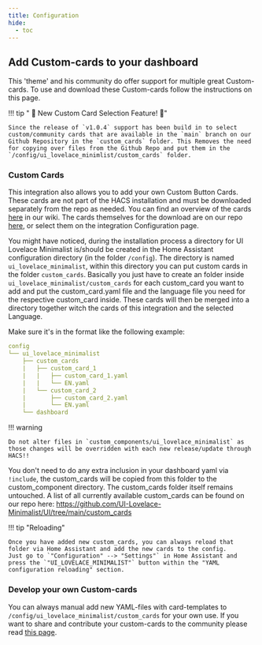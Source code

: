 ```yaml
---
title: Configuration
hide:
  - toc
---
```

<!-- markdownlint-disable MD046 -->
## Add Custom-cards to your dashboard

This 'theme' and his community do offer support for multiple great Custom-cards. To use and download these Custom-cards follow the instructions on this page.

!!! tip "  🚀  New Custom Card Selection Feature!  🚀"

    Since the release of `v1.0.4` support has been build in to select custom/community cards that are available in the `main` branch on our Github Repository in the `custom_cards` folder. This Removes the need for copying over files from the Github Repo and put them in the `/config/ui_lovelace_minimlist/custom_cards` folder.

### Custom Cards

This integration also allows you to add your own Custom Button Cards. These cards are not part of the HACS installation and must be downloaded separately from the repo as needed. You can find an overview of the cards [here](https://ui-lovelace-minimalist.github.io/UI/usage/custom_cards/custom_card_bar_card/) in our wiki. The cards themselves for the download are on our repo [here](https://github.com/UI-Lovelace-Minimalist/UI/tree/main/custom_cards), or select them on the integration Configuration page.

You might have noticed, during the installation process a directory for UI Lovelace Minimalist is/should be created in the Home Assistant configuration directory (in the folder `/config`). The directory is named `ui_lovelace_minimalist`, within this directory you can put custom cards in the folder `custom_cards`. Basically you just have to create an folder inside `ui_lovelace_minimalist/custom_cards` for each custom_card you want to add and put the custom_card.yaml file and the language file you need for the respective custom_card inside. These cards will then be merged into a directory together witch the cards of this integration and the selected Language.

Make sure it's in the format like the following example:

```yaml
config
└── ui_lovelace_minimalist
    ├── custom_cards
    |   ├── custom_card_1
    |   |   ├── custom_card_1.yaml
    |   |   └── EN.yaml
    |   └── custom_card_2
    |       ├── custom_card_2.yaml
    |       └── EN.yaml
    └── dashboard
```

!!! warning

    Do not alter files in `custom_components/ui_lovelace_minimalist` as those changes will be overridden with each new release/update through HACS!!

You don't need to do any extra inclusion in your dashboard yaml via `!include`, the custom_cards will be copied from this folder to the custom_component directory. The custom_cards folder itself remains untouched. A list of all currently available custom_cards can be found on our repo here: https://github.com/UI-Lovelace-Minimalist/UI/tree/main/custom_cards

!!! tip "Reloading"

    Once you have added new custom_cards, you can always reload that folder via Home Assistant and add the new cards to the config.
    Just go to `"Configuration" --> "Settings"` in Home Assistant and press the `"UI_LOVELACE_MINIMALIST"` button within the "YAML configuration reloading" section.

### Develop your own Custom-cards

You can always manual add new YAML-files with card-templates to `/config/ui_lovelace_minimalist/custom_cards` for your own use.
If you want to share and contribute your custom-cards to the community please read [this page](https://ui-lovelace-minimalist.github.io/UI/development/custom_cards/).
